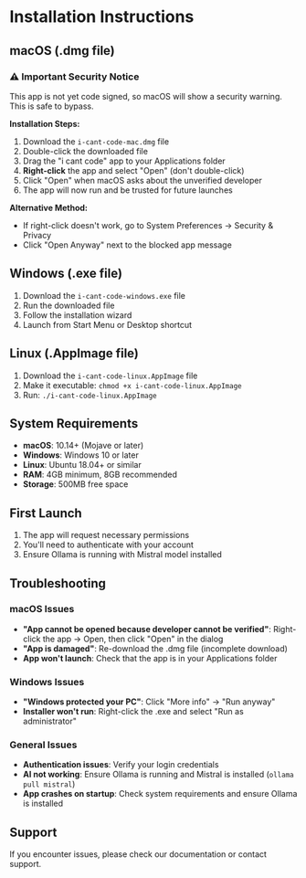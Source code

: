 # Installation Instructions

## macOS (.dmg file)

### ⚠️ Important Security Notice
This app is not yet code signed, so macOS will show a security warning. This is safe to bypass.

**Installation Steps:**
1. Download the `i-cant-code-mac.dmg` file
2. Double-click the downloaded file
3. Drag the "i cant code" app to your Applications folder
4. **Right-click** the app and select "Open" (don't double-click)
5. Click "Open" when macOS asks about the unverified developer
6. The app will now run and be trusted for future launches

**Alternative Method:**
- If right-click doesn't work, go to System Preferences → Security & Privacy
- Click "Open Anyway" next to the blocked app message

## Windows (.exe file)
1. Download the `i-cant-code-windows.exe` file
2. Run the downloaded file
3. Follow the installation wizard
4. Launch from Start Menu or Desktop shortcut

## Linux (.AppImage file)
1. Download the `i-cant-code-linux.AppImage` file
2. Make it executable: `chmod +x i-cant-code-linux.AppImage`
3. Run: `./i-cant-code-linux.AppImage`

## System Requirements

- **macOS**: 10.14+ (Mojave or later)
- **Windows**: Windows 10 or later
- **Linux**: Ubuntu 18.04+ or similar
- **RAM**: 4GB minimum, 8GB recommended
- **Storage**: 500MB free space

## First Launch

1. The app will request necessary permissions
2. You'll need to authenticate with your account
3. Ensure Ollama is running with Mistral model installed

## Troubleshooting

### macOS Issues
- **"App cannot be opened because developer cannot be verified"**: Right-click the app → Open, then click "Open" in the dialog
- **"App is damaged"**: Re-download the .dmg file (incomplete download)
- **App won't launch**: Check that the app is in your Applications folder

### Windows Issues  
- **"Windows protected your PC"**: Click "More info" → "Run anyway"
- **Installer won't run**: Right-click the .exe and select "Run as administrator"

### General Issues
- **Authentication issues**: Verify your login credentials
- **AI not working**: Ensure Ollama is running and Mistral is installed (`ollama pull mistral`)
- **App crashes on startup**: Check system requirements and ensure Ollama is installed

## Support

If you encounter issues, please check our documentation or contact support.

